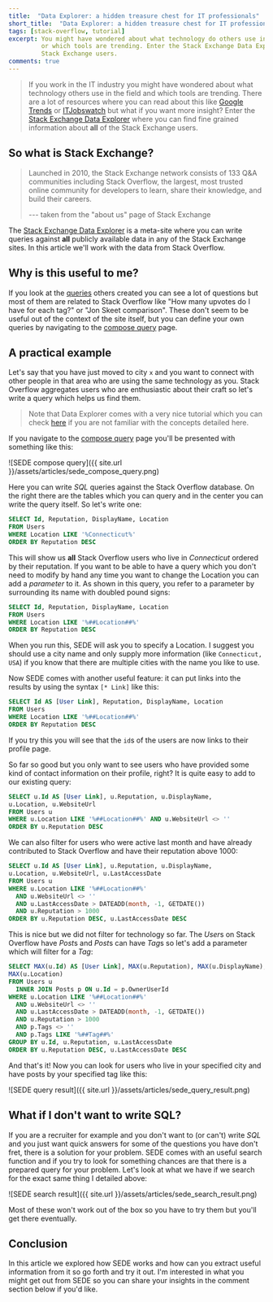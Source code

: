 ```yaml
---
title:  "Data Explorer: a hidden treasure chest for IT professionals"
short_title:  "Data Explorer: a hidden treasure chest for IT professionals"
tags: [stack-overflow, tutorial]
excerpt: You might have wondered about what technology do others use in the IT industry 
         or which tools are trending. Enter the Stack Exchange Data Explorer where you can find information about all
         Stack Exchange users.
comments: true
---
```

> If you work in the IT industry you might have wondered about what technology others use in the field and which tools are trending.
There are a lot of resources where you can read about this like [Google Trends](https://trends.google.com/trends/)
or [ITJobswatch](https://www.itjobswatch.co.uk) but what if you want more insight?
Enter the [Stack Exchange Data Explorer](https://data.stackexchange.com/) where you can find fine grained information
about **all** of the Stack Exchange users.

## So what is Stack Exchange?

> Launched in 2010, the Stack Exchange network consists of 133 Q&A communities including Stack Overflow,
> the largest, most trusted online community for developers to learn, share their knowledge, and build their careers.
>
> --- taken from the "about us" page of Stack Exchange

The [Stack Exchange Data Explorer](https://data.stackexchange.com/) is a meta-site where you can write queries against
**all** publicly available data in any of the Stack Exchange sites. In this article we'll work with the data from
Stack Overflow.

## Why is this useful to me?

If you look at the [queries](https://data.stackexchange.com/stackoverflow/queries) others created you can see a lot of
questions but most of them are related to Stack Overflow like "How many upvotes do I have for each tag?" or
"Jon Skeet comparison". These don't seem to be useful out of the context of the site itself, but you can define your
own queries by navigating to the [compose query](https://data.stackexchange.com/stackoverflow/query/new) page.

## A practical example

Let's say that you have just moved to city `x` and you want to connect with other people in that area who are using
the same technology as you. Stack Overflow aggregates users who are enthusiastic about their
craft so let's write a query which helps us find them.

> Note that Data Explorer comes with a very nice tutorial which you can check [here](https://data.stackexchange.com/tutorial)
if you are not familiar with the concepts detailed here.

If you navigate to the [compose query](https://data.stackexchange.com/stackoverflow/query/new) page you'll be presented
with something like this:

![SEDE compose query]({{ site.url }}/assets/articles/sede_compose_query.png)

Here you can write *SQL* queries against the Stack Overflow database. On the right there are the tables which you can
query and in the center you can write the query itself. So let's write one:

```sql
SELECT Id, Reputation, DisplayName, Location
FROM Users
WHERE Location LIKE '%Connecticut%'
ORDER BY Reputation DESC
```

This will show us **all** Stack Overflow users who live in *Connecticut* ordered by their reputation.
If you want to be able to have a query which you don't need to modify by hand any time you want to change the Location
you can add a *parameter* to it. As shown in this query, you refer to a parameter by surrounding its name with doubled
pound signs:

```sql
SELECT Id, Reputation, DisplayName, Location
FROM Users
WHERE Location LIKE '%##Location##%'
ORDER BY Reputation DESC
```

When you run this, SEDE will ask you to specify a Location. I suggest you should use a city name and only supply more
information (like `Connecticut, USA`) if you know that there are multiple cities with the name you like to use.

Now SEDE comes with another useful feature: it can put links into the results by using the syntax `[* Link]` like this:

```sql
SELECT Id AS [User Link], Reputation, DisplayName, Location
FROM Users
WHERE Location LIKE '%##Location##%'
ORDER BY Reputation DESC
```

If you try this you will see that the `id`s of the users are now links to their profile page.

So far so good but you only want to see users who have provided some kind of contact information on their profile, right?
It is quite easy to add to our existing query:

```sql
SELECT u.Id AS [User Link], u.Reputation, u.DisplayName,
u.Location, u.WebsiteUrl
FROM Users u
WHERE u.Location LIKE '%##Location##%' AND u.WebsiteUrl <> ''
ORDER BY u.Reputation DESC
```

We can also filter for users who were active last month and have already contributed to Stack Overflow and have their
reputation above 1000:

```sql
SELECT u.Id AS [User Link], u.Reputation, u.DisplayName,
u.Location, u.WebsiteUrl, u.LastAccessDate
FROM Users u
WHERE u.Location LIKE '%##Location##%'
  AND u.WebsiteUrl <> ''
  AND u.LastAccessDate > DATEADD(month, -1, GETDATE())
  AND u.Reputation > 1000
ORDER BY u.Reputation DESC, u.LastAccessDate DESC
```

This is nice but we did not filter for technology so far. The *User*s on Stack Overflow have *Post*s and *Post*s can
have *Tag*s so let's add a parameter which will filter for a *Tag*:

```sql
SELECT MAX(u.Id) AS [User Link], MAX(u.Reputation), MAX(u.DisplayName),
MAX(u.Location)
FROM Users u
  INNER JOIN Posts p ON u.Id = p.OwnerUserId
WHERE u.Location LIKE '%##Location##%'
  AND u.WebsiteUrl <> ''
  AND u.LastAccessDate > DATEADD(month, -1, GETDATE())
  AND u.Reputation > 1000
  AND p.Tags <> ''
  AND p.Tags LIKE '%##Tag##%'
GROUP BY u.Id, u.Reputation, u.LastAccessDate
ORDER BY u.Reputation DESC, u.LastAccessDate DESC
```

And that's it! Now you can look for users who live in your specified city and have posts by your specified tag like this:

![SEDE query result]({{ site.url }}/assets/articles/sede_query_result.png)

## What if I don't want to write SQL?

If you are a recruiter for example and you don't want to (or can't) write *SQL* and you just want quick answers for
some of the questions you have don't fret, there is a solution for your problem. SEDE comes with an useful search
function and if you try to look for something chances are that there is a prepared query for your problem. Let's look
at what we have if we search for the exact same thing I detailed above:

![SEDE search result]({{ site.url }}/assets/articles/sede_search_result.png)

Most of these won't work out of the box so you have to try them but you'll get there eventually.

## Conclusion

In this article we explored how SEDE works and how can you extract useful information from it so go forth and try it out.
I'm interested in what you might get out from SEDE so you can share your insights in the comment section below if you'd like.
